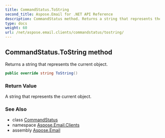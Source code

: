 ```yaml
---
title: CommandStatus.ToString
second_title: Aspose.Email for .NET API Reference
description: CommandStatus method. Returns a string that represents the current object
type: docs
weight: 60
url: /net/aspose.email.clients/commandstatus/tostring/
---
```

## CommandStatus.ToString method

Returns a string that represents the current object.

```csharp
public override string ToString()
```

### Return Value

A string that represents the current object.

### See Also

* class [CommandStatus](../)
* namespace [Aspose.Email.Clients](../../commandstatus/)
* assembly [Aspose.Email](../../../)


